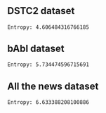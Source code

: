 #

## DSTC2 dataset
```
Entropy: 4.606484316766185
```

## bAbI dataset
```
Entropy: 5.734474596715691
```

## All the news dataset
```
Entropy: 6.633388208100886
```